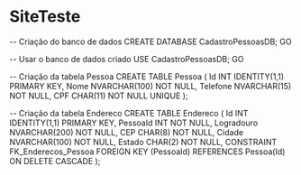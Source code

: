 # SiteTeste

-- Criação do banco de dados
CREATE DATABASE CadastroPessoasDB;
GO

-- Usar o banco de dados criado
USE CadastroPessoasDB;
GO

-- Criação da tabela Pessoa
CREATE TABLE Pessoa (
    Id INT IDENTITY(1,1) PRIMARY KEY,
    Nome NVARCHAR(100) NOT NULL,
    Telefone NVARCHAR(15) NOT NULL,
    CPF CHAR(11) NOT NULL UNIQUE
);

-- Criação da tabela Endereco
CREATE TABLE Endereco (
    Id INT IDENTITY(1,1) PRIMARY KEY,
    PessoaId INT NOT NULL,
    Logradouro NVARCHAR(200) NOT NULL,
    CEP CHAR(8) NOT NULL,
    Cidade NVARCHAR(100) NOT NULL,
    Estado CHAR(2) NOT NULL,
    CONSTRAINT FK_Enderecos_Pessoa FOREIGN KEY (PessoaId) REFERENCES Pessoa(Id) ON DELETE CASCADE
);
